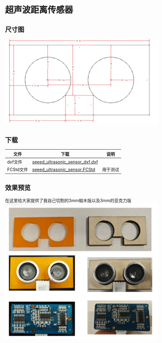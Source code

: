 # 超声波距离传感器

## 尺寸图
![alt text](image-2.png)

## 下载
|文件|下载|说明|
|-|-|-|
|dxf文件|[seeed_ultrasonic_sensor_dxf.dxf](seeed_ultrasonic_sensor_dxf.dxf)||
|FCStd文件|[seeed_ultrasonic_sensor.FCStd](seeed_ultrasonic_sensor.FCStd)|用于测试|


## 效果预览
在这里给大家提供了我自己切割的3mm椴木版以及3mm的亚克力版
![alt text](image.png)

